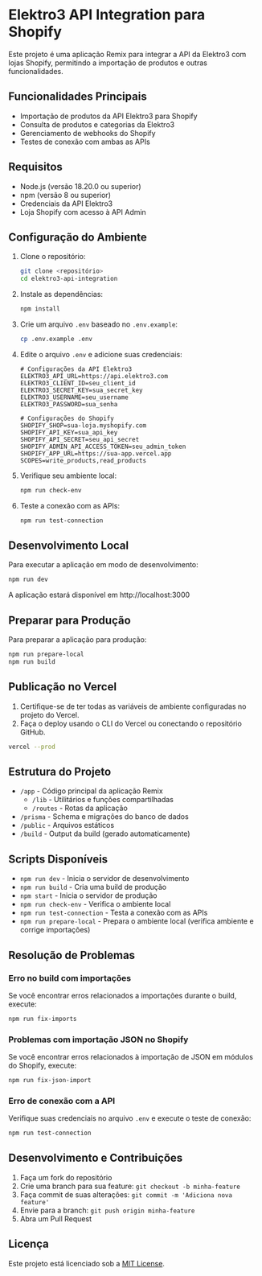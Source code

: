 # Elektro3 API Integration para Shopify

Este projeto é uma aplicação Remix para integrar a API da Elektro3 com lojas Shopify, permitindo a importação de produtos e outras funcionalidades.

## Funcionalidades Principais

- Importação de produtos da API Elektro3 para Shopify
- Consulta de produtos e categorias da Elektro3
- Gerenciamento de webhooks do Shopify
- Testes de conexão com ambas as APIs

## Requisitos

- Node.js (versão 18.20.0 ou superior)
- npm (versão 8 ou superior)
- Credenciais da API Elektro3
- Loja Shopify com acesso à API Admin

## Configuração do Ambiente

1. Clone o repositório:

   ```bash
   git clone <repositório>
   cd elektro3-api-integration
   ```

2. Instale as dependências:

   ```bash
   npm install
   ```

3. Crie um arquivo `.env` baseado no `.env.example`:

   ```bash
   cp .env.example .env
   ```

4. Edite o arquivo `.env` e adicione suas credenciais:

   ```
   # Configurações da API Elektro3
   ELEKTRO3_API_URL=https://api.elektro3.com
   ELEKTRO3_CLIENT_ID=seu_client_id
   ELEKTRO3_SECRET_KEY=sua_secret_key
   ELEKTRO3_USERNAME=seu_username
   ELEKTRO3_PASSWORD=sua_senha

   # Configurações do Shopify
   SHOPIFY_SHOP=sua-loja.myshopify.com
   SHOPIFY_API_KEY=sua_api_key
   SHOPIFY_API_SECRET=seu_api_secret
   SHOPIFY_ADMIN_API_ACCESS_TOKEN=seu_admin_token
   SHOPIFY_APP_URL=https://sua-app.vercel.app
   SCOPES=write_products,read_products
   ```

5. Verifique seu ambiente local:

   ```bash
   npm run check-env
   ```

6. Teste a conexão com as APIs:
   ```bash
   npm run test-connection
   ```

## Desenvolvimento Local

Para executar a aplicação em modo de desenvolvimento:

```bash
npm run dev
```

A aplicação estará disponível em http://localhost:3000

## Preparar para Produção

Para preparar a aplicação para produção:

```bash
npm run prepare-local
npm run build
```

## Publicação no Vercel

1. Certifique-se de ter todas as variáveis de ambiente configuradas no projeto do Vercel.
2. Faça o deploy usando o CLI do Vercel ou conectando o repositório GitHub.

```bash
vercel --prod
```

## Estrutura do Projeto

- `/app` - Código principal da aplicação Remix
  - `/lib` - Utilitários e funções compartilhadas
  - `/routes` - Rotas da aplicação
- `/prisma` - Schema e migrações do banco de dados
- `/public` - Arquivos estáticos
- `/build` - Output da build (gerado automaticamente)

## Scripts Disponíveis

- `npm run dev` - Inicia o servidor de desenvolvimento
- `npm run build` - Cria uma build de produção
- `npm start` - Inicia o servidor de produção
- `npm run check-env` - Verifica o ambiente local
- `npm run test-connection` - Testa a conexão com as APIs
- `npm run prepare-local` - Prepara o ambiente local (verifica ambiente e corrige importações)

## Resolução de Problemas

### Erro no build com importações

Se você encontrar erros relacionados a importações durante o build, execute:

```bash
npm run fix-imports
```

### Problemas com importação JSON no Shopify

Se você encontrar erros relacionados à importação de JSON em módulos do Shopify, execute:

```bash
npm run fix-json-import
```

### Erro de conexão com a API

Verifique suas credenciais no arquivo `.env` e execute o teste de conexão:

```bash
npm run test-connection
```

## Desenvolvimento e Contribuições

1. Faça um fork do repositório
2. Crie uma branch para sua feature: `git checkout -b minha-feature`
3. Faça commit de suas alterações: `git commit -m 'Adiciona nova feature'`
4. Envie para a branch: `git push origin minha-feature`
5. Abra um Pull Request

## Licença

Este projeto está licenciado sob a [MIT License](LICENSE).
